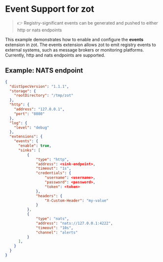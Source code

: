 # Event Support for zot

> :point_right: Registry-significant events can be generated and pushed to either http or nats endpoints


This example demonstrates how to enable and configure the **events** extension in zot.
The events extension allows zot to emit registry events to external systems, such as message brokers or monitoring platforms.
Currently, http and nats endpoints are supported.


## Example: NATS endpoint


``` json
{
  "distSpecVersion": "1.1.1",
  "storage": {
    "rootDirectory": "/tmp/zot"
  },
  "http": {
    "address": "127.0.0.1",
    "port": "8080"
  },
  "log": {
    "level": "debug"
  },
  "extensions": {
    "events": {
      "enable": true,
      "sinks": [
          {
              "type": "http",
              "address": <sink-endpoint>,
              "timeout": "1s",
              "credentials": {
                  "username": <username>,
                  "password": <password>,
                  "token": <token>
              },
              "headers": {
                  "X-Custom-Header": "my-value"
              }
          },
          {
              "type": "nats",
              "address": "nats://127.0.0.1:4222",
              "timeout": "10s",
              "channel": "alerts"
          }
      ],
    }
  }
}

```
